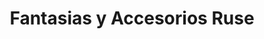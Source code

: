 ---
title: "Fantasias y Accesorios Ruse"
url: /pereira-risaralda/fantasias-y-accesorios-ruse/
shop: Modehaus
---